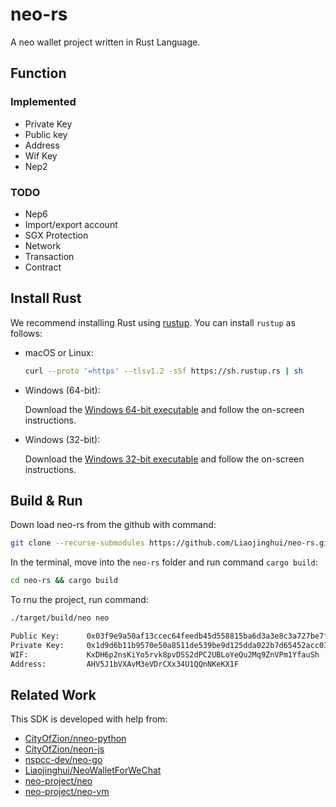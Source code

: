 # neo-rs
A neo wallet project written in Rust Language.

##  Function

### Implemented
- Private Key
- Public key
- Address
- Wif Key
- Nep2

### TODO
- Nep6
- Import/export account
- SGX Protection
- Network
- Transaction
- Contract


## Install Rust

We recommend installing Rust using [rustup](https://www.rustup.rs/). You can install `rustup` as follows:

- macOS or Linux:
  ```bash
  curl --proto '=https' --tlsv1.2 -sSf https://sh.rustup.rs | sh
  ```

- Windows (64-bit):  
  
  Download the [Windows 64-bit executable](https://win.rustup.rs/x86_64) and follow the on-screen instructions.

- Windows (32-bit):  
  
  Download the [Windows 32-bit executable](https://win.rustup.rs/i686) and follow the on-screen instructions.


## Build & Run

Down load neo-rs from the github with command:

```bash
git clone --recurse-submodules https://github.com/Liaojinghui/neo-rs.git
```

In the terminal, move into the  `neo-rs` folder and run command  `cargo build`:

```bash
cd neo-rs && cargo build
```

To rnu the project, run command:

```bash
./target/build/neo neo
```

```bash
Public Key:      0x03f9e9a50af13ccec64feedb45d558815ba6d3a3e8c3a727be7f97bb9eeca80f52
Private Key:     0x1d9d6b11b9570e50a8511de539be9d125dda022b7d65452acc03de3aa3e87d6c
WIF:             KxDH6p2nsKiYo5rvk8pvDSS2dPC2UBLoYeQu2Mq9ZnVPm1YfauSh
Address:         AHV5J1bVXAvM3eVDrCXx34U1QQnNKeKX1F
```


## Related Work
This SDK is developed with help from:

- [CityOfZion/nneo-python](https://github.com/CityOfZion/neo-python)
- [CityOfZion/neon-js](https://github.com/CityOfZion/neon-js)
- [nspcc-dev/neo-go](https://github.com/nspcc-dev/neo-go)
- [Liaojinghui/NeoWalletForWeChat](https://github.com/Liaojinghui/NeoWalletForWeChat)
- [neo-project/neo](https://github.com/neo-project/neo)
- [neo-project/neo-vm](https://github.com/neo-project/neo-vm)
